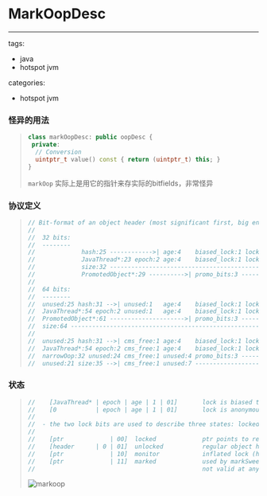 # MarkOopDesc

---

tags:

- java
- hotspot jvm

categories:

- hotspot jvm

### 怪异的用法

> ```c++
> class markOopDesc: public oopDesc {
>  private:
>   // Conversion
>   uintptr_t value() const { return (uintptr_t) this; }
> }
> ```
>
> `markOop` 实际上是用它的指针来存实际的bitfields，非常怪异

### 协议定义

> ```c++
> // Bit-format of an object header (most significant first, big endian layout below):
> //
> //  32 bits:
> //  --------
> //             hash:25 ------------>| age:4    biased_lock:1 lock:2 (normal object)
> //             JavaThread*:23 epoch:2 age:4    biased_lock:1 lock:2 (biased object)
> //             size:32 ------------------------------------------>| (CMS free block)
> //             PromotedObject*:29 ---------->| promo_bits:3 ----->| (CMS promoted object)
> //
> //  64 bits:
> //  --------
> //  unused:25 hash:31 -->| unused:1   age:4    biased_lock:1 lock:2 (normal object)
> //  JavaThread*:54 epoch:2 unused:1   age:4    biased_lock:1 lock:2 (biased object)
> //  PromotedObject*:61 --------------------->| promo_bits:3 ----->| (CMS promoted object)
> //  size:64 ----------------------------------------------------->| (CMS free block)
> //
> //  unused:25 hash:31 -->| cms_free:1 age:4    biased_lock:1 lock:2 (COOPs && normal object)
> //  JavaThread*:54 epoch:2 cms_free:1 age:4    biased_lock:1 lock:2 (COOPs && biased object)
> //  narrowOop:32 unused:24 cms_free:1 unused:4 promo_bits:3 ----->| (COOPs && CMS promoted object)
> //  unused:21 size:35 -->| cms_free:1 unused:7 ------------------>| (COOPs && CMS free block)
> ```

###  状态

> ```c++
> //    [JavaThread* | epoch | age | 1 | 01]       lock is biased toward given thread
> //    [0           | epoch | age | 1 | 01]       lock is anonymously biased
> //
> //  - the two lock bits are used to describe three states: locked/unlocked and monitor.
> //
> //    [ptr             | 00]  locked             ptr points to real header on stack
> //    [header      | 0 | 01]  unlocked           regular object header
> //    [ptr             | 10]  monitor            inflated lock (header is wapped out)
> //    [ptr             | 11]  marked             used by markSweep to mark an object
> //                                               not valid at any other time
> ```
>
> ![markoop](/Users/liuhongxuan/notes/picture/markoop.png)
